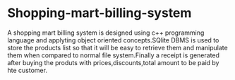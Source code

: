 # Shopping-mart-billing-system

A shopping mart billing system is designed using c++ programming language and applyting object oriented concepts.SQlite DBMS is used to store the products list so that it will be easy to retrieve them and manipulate them when compared to normal file system.Finally a receipt is generated after buying the produts with prices,discounts,total amount to be paid by hte customer.
